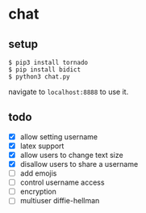 # chat

## setup

```
$ pip3 install tornado
$ pip install bidict
$ python3 chat.py
```
navigate to `localhost:8888` to use it.

## todo

- [x] allow setting username
- [x] latex support
- [x] allow users to change text size
- [x] disallow users to share a username
- [ ] add emojis
- [ ] control username access
- [ ] encryption
- [ ] multiuser diffie-hellman
